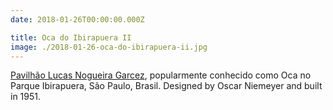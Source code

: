 ```yaml
---
date: 2018-01-26T00:00:00.000Z

title: Oca do Ibirapuera II
image: ./2018-01-26-oca-do-ibirapuera-ii.jpg
---
```


[Pavilhão Lucas Nogueira Garcez](https://parqueibirapuera.org/equipamentos-parque-ibirapuera/oca-do-ibirapuera/), popularmente conhecido como Oca no Parque Ibirapuera, São Paulo, Brasil. Designed by Oscar Niemeyer and built in 1951.
